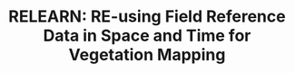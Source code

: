 ---
title: 'RELEARN: RE-using Field Reference Data in Space and Time for Vegetation Mapping'
logo: 'belspo.webp'
pi: ''
uvpi: ''
years: '2011-2013'
website: 'https://eo.belspo.be/en/stereo-in-action/projects/re-using-field-reference-data-space-and-time-vegetation-mapping-potential'
funding_source: 'BELSPO'
role: ''
project_type: ''
partners: []
---